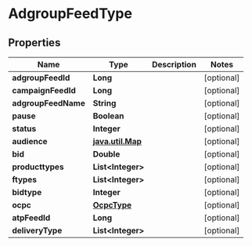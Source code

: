 

# AdgroupFeedType


## Properties

Name | Type | Description | Notes
------------ | ------------- | ------------- | -------------
**adgroupFeedId** | **Long** |  |  [optional]
**campaignFeedId** | **Long** |  |  [optional]
**adgroupFeedName** | **String** |  |  [optional]
**pause** | **Boolean** |  |  [optional]
**status** | **Integer** |  |  [optional]
**audience** | [**java.util.Map**](java.util.Map.md) |  |  [optional]
**bid** | **Double** |  |  [optional]
**producttypes** | **List&lt;Integer&gt;** |  |  [optional]
**ftypes** | **List&lt;Integer&gt;** |  |  [optional]
**bidtype** | **Integer** |  |  [optional]
**ocpc** | [**OcpcType**](OcpcType.md) |  |  [optional]
**atpFeedId** | **Long** |  |  [optional]
**deliveryType** | **List&lt;Integer&gt;** |  |  [optional]



